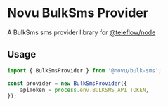 # Novu BulkSms Provider

A BulkSms sms provider library for [@teleflow/node](https://github.com/khulnasoft/teleflow)

## Usage

```javascript
import { BulkSmsProvider } from '@novu/bulk-sms';

const provider = new BulkSmsProvider({
    apiToken = process.env.BULKSMS_API_TOKEN,
});
```
